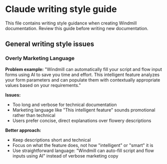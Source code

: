 # Claude writing style guide

This file contains writing style guidance when creating Windmill documentation. Review this guide before writing new documentation.

## General writing style issues

### Overly Marketing Language

**Problem example:**
"Windmill can automatically fill your script and flow input forms using AI to save you time and effort. This intelligent feature analyzes your form parameters and can populate them with contextually appropriate values based on your requirements."

**Issues:**

- Too long and verbose for technical documentation
- Marketing language like "This intelligent feature" sounds promotional rather than technical
- Users prefer concise, direct explanations over flowery descriptions

**Better approach:**

- Keep descriptions short and technical
- Focus on what the feature does, not how "intelligent" or "smart" it is
- Use straightforward language: "Windmill can auto-fill script and flow inputs using AI" instead of verbose marketing copy
